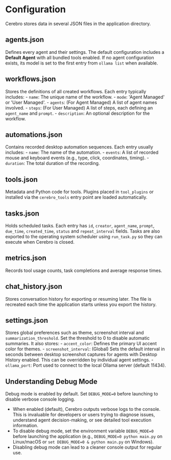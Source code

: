 # Configuration

Cerebro stores data in several JSON files in the application directory.

## agents.json
Defines every agent and their settings. The default configuration includes a **Default Agent** with all bundled tools enabled. If no agent configuration exists, its model is set to the first entry from `ollama list` when available.

## workflows.json
Stores the definitions of all created workflows. Each entry typically includes:
    - `name`: The unique name of the workflow.
    - `mode`: 'Agent Managed' or 'User Managed'.
    - `agents`: (For Agent Managed) A list of agent names involved.
    - `steps`: (For User Managed) A list of steps, each defining an `agent_name` and `prompt`.
    - `description`: An optional description for the workflow.

## automations.json
Contains recorded desktop automation sequences. Each entry usually includes:
    - `name`: The name of the automation.
    - `events`: A list of recorded mouse and keyboard events (e.g., type, click, coordinates, timing).
    - `duration`: The total duration of the recording.

## tools.json
Metadata and Python code for tools. Plugins placed in `tool_plugins` or installed via the `cerebro_tools` entry point are loaded automatically.

## tasks.json
Holds scheduled tasks. Each entry has `id`, `creator`, `agent_name`, `prompt`, `due_time`, `created_time`, `status` and `repeat_interval` fields. Tasks are also exported to the operating system scheduler using `run_task.py` so they can execute when Cerebro is closed.

## metrics.json
Records tool usage counts, task completions and average response times.

## chat_history.json
Stores conversation history for exporting or resuming later. The file is recreated each time the application starts unless you export the history.

## settings.json
Stores global preferences such as theme, screenshot interval and
``summarization_threshold``. Set the threshold to 0 to disable automatic
summaries.
It also stores:
    - `accent_color`: Defines the primary UI accent color for themes.
    - `screenshot_interval`: (Global) Sets the default interval in seconds between desktop screenshot captures for agents with Desktop History enabled. This can be overridden by individual agent settings.
    - `ollama_port`: Port used to connect to the local Ollama server (default 11434).

## Understanding Debug Mode
Debug mode is enabled by default. Set `DEBUG_MODE=0` before launching to disable verbose console logging.
- When enabled (default), Cerebro outputs verbose logs to the console. This is invaluable for developers or users trying to diagnose issues, understand agent decision-making, or see detailed tool execution information.
- To disable debug mode, set the environment variable `DEBUG_MODE=0` before launching the application (e.g., `DEBUG_MODE=0 python main.py` on Linux/macOS or `set DEBUG_MODE=0 & python main.py` on Windows).
- Disabling debug mode can lead to a cleaner console output for regular use.
